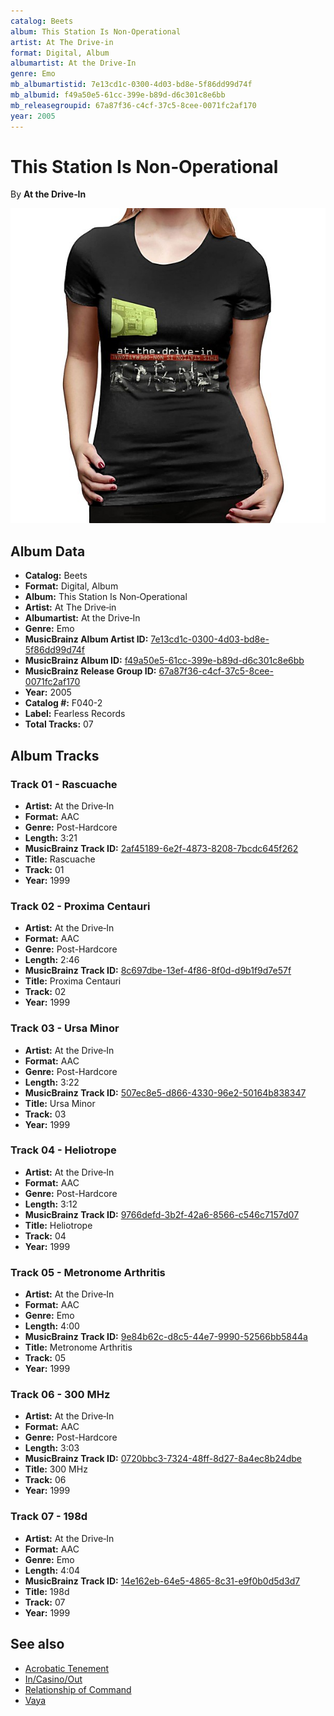 ```yaml
---
catalog: Beets
album: This Station Is Non‐Operational
artist: At The Drive‐in
format: Digital, Album
albumartist: At the Drive‐In
genre: Emo
mb_albumartistid: 7e13cd1c-0300-4d03-bd8e-5f86dd99d74f
mb_albumid: f49a50e5-61cc-399e-b89d-d6c301c8e6bb
mb_releasegroupid: 67a87f36-c4cf-37c5-8cee-0071fc2af170
year: 2005
---
```


# This Station Is Non‐Operational

By **At the Drive‐In**

![](../../assets/beetscovers/At_The_Drive‐in-This_Station_Is_Non‐Operational.jpg)

## Album Data

- **Catalog:** Beets
- **Format:** Digital, Album
- **Album:** This Station Is Non‐Operational
- **Artist:** At The Drive‐in
- **Albumartist:** At the Drive‐In
- **Genre:** Emo
- **MusicBrainz Album Artist ID:** [7e13cd1c-0300-4d03-bd8e-5f86dd99d74f](https://musicbrainz.org/artist/7e13cd1c-0300-4d03-bd8e-5f86dd99d74f)
- **MusicBrainz Album ID:** [f49a50e5-61cc-399e-b89d-d6c301c8e6bb](https://musicbrainz.org/release/f49a50e5-61cc-399e-b89d-d6c301c8e6bb)
- **MusicBrainz Release Group ID:** [67a87f36-c4cf-37c5-8cee-0071fc2af170](https://musicbrainz.org/release-group/67a87f36-c4cf-37c5-8cee-0071fc2af170)
- **Year:** 2005
- **Catalog #:** F040-2
- **Label:** Fearless Records
- **Total Tracks:** 07

## Album Tracks

### Track 01 - Rascuache

- **Artist:** At the Drive‐In
- **Format:** AAC
- **Genre:** Post-Hardcore
- **Length:** 3:21
- **MusicBrainz Track ID:** [2af45189-6e2f-4873-8208-7bcdc645f262](https://musicbrainz.org/recording/2af45189-6e2f-4873-8208-7bcdc645f262)
- **Title:** Rascuache
- **Track:** 01
- **Year:** 1999

### Track 02 - Proxima Centauri

- **Artist:** At the Drive‐In
- **Format:** AAC
- **Genre:** Post-Hardcore
- **Length:** 2:46
- **MusicBrainz Track ID:** [8c697dbe-13ef-4f86-8f0d-d9b1f9d7e57f](https://musicbrainz.org/recording/8c697dbe-13ef-4f86-8f0d-d9b1f9d7e57f)
- **Title:** Proxima Centauri
- **Track:** 02
- **Year:** 1999

### Track 03 - Ursa Minor

- **Artist:** At the Drive‐In
- **Format:** AAC
- **Genre:** Post-Hardcore
- **Length:** 3:22
- **MusicBrainz Track ID:** [507ec8e5-d866-4330-96e2-50164b838347](https://musicbrainz.org/recording/507ec8e5-d866-4330-96e2-50164b838347)
- **Title:** Ursa Minor
- **Track:** 03
- **Year:** 1999

### Track 04 - Heliotrope

- **Artist:** At the Drive‐In
- **Format:** AAC
- **Genre:** Post-Hardcore
- **Length:** 3:12
- **MusicBrainz Track ID:** [9766defd-3b2f-42a6-8566-c546c7157d07](https://musicbrainz.org/recording/9766defd-3b2f-42a6-8566-c546c7157d07)
- **Title:** Heliotrope
- **Track:** 04
- **Year:** 1999

### Track 05 - Metronome Arthritis

- **Artist:** At the Drive‐In
- **Format:** AAC
- **Genre:** Emo
- **Length:** 4:00
- **MusicBrainz Track ID:** [9e84b62c-d8c5-44e7-9990-52566bb5844a](https://musicbrainz.org/recording/9e84b62c-d8c5-44e7-9990-52566bb5844a)
- **Title:** Metronome Arthritis
- **Track:** 05
- **Year:** 1999

### Track 06 - 300 MHz

- **Artist:** At the Drive‐In
- **Format:** AAC
- **Genre:** Post-Hardcore
- **Length:** 3:03
- **MusicBrainz Track ID:** [0720bbc3-7324-48ff-8d27-8a4ec8b24dbe](https://musicbrainz.org/recording/0720bbc3-7324-48ff-8d27-8a4ec8b24dbe)
- **Title:** 300 MHz
- **Track:** 06
- **Year:** 1999

### Track 07 - 198d

- **Artist:** At the Drive‐In
- **Format:** AAC
- **Genre:** Emo
- **Length:** 4:04
- **MusicBrainz Track ID:** [14e162eb-64e5-4865-8c31-e9f0b0d5d3d7](https://musicbrainz.org/recording/14e162eb-64e5-4865-8c31-e9f0b0d5d3d7)
- **Title:** 198d
- **Track:** 07
- **Year:** 1999


## See also

- [Acrobatic Tenement](Acrobatic_Tenement.md)
- [In/Casino/Out](In-Casino-Out.md)
- [Relationship of Command](Relationship_of_Command.md)
- [Vaya](Vaya.md)
